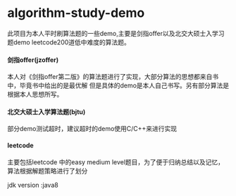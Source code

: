 # algorithm-study-demo

此项目为本人平时刷算法题的一些demo,主要是剑指offer以及北交大硕士入学习题demo
leetcode200道低中难度的算法题。

#### 剑指offer(jzoffer)
本人对《剑指offer第二版》的算法题进行了实现，大部分算法的思想都来自书中，毕竟书中给出的是最优解
但是具体的demo是本人自己书写。另有部分算法是根据本人思想所写。

#### 北交大硕士入学算法题(bjtu)

部分demo测试超时，建议超时的demo使用C/C++来进行实现

#### leetcode
主要包括leetcode 中的easy medium level题目，为了便于归纳总结以及记忆，算法根据解题策略进行了划分

jdk version :java8



